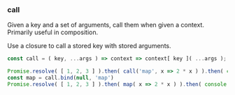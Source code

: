 ### call

Given a key and a set of arguments, call them when given a context. Primarily useful in composition.

Use a closure to call a stored key with stored arguments.

```js
const call = ( key, ...args ) => context => context[ key ]( ...args );
```

```js
Promise.resolve( [ 1, 2, 3 ] ).then( call('map', x => 2 * x ) ).then( console.log ) //[ 2, 4, 6 ]
const map = call.bind(null, 'map')
Promise.resolve( [ 1, 2, 3 ] ).then( map( x => 2 * x ) ).then( console.log ) //[ 2, 4, 6 ]
```
